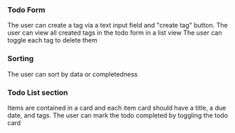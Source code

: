 
### Todo Form
The user can create a tag via a text input field and "create tag" button. The user can view all created tags in the todo form in a list view The user can toggle each tag to delete them

### Sorting
The user can sort by data or completedness

### Todo List section
Items are contained in a card and each item card should have a title, a due date, and tags. The user can mark the todo completed by toggling the todo card
